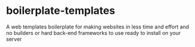 # boilerplate-templates
A web templates boilerplate for making websites in less time and effort and no builders or hard back-end frameworks to use ready to install on your server
